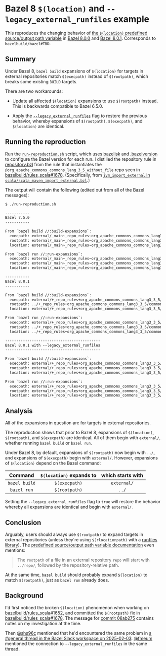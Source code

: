 # Bazel 8 `$(location)` and `--legacy_external_runfiles` example

This reproduces the changing behavior of [the `$(location)` predefined
source/output path variable][predefpath] in [Bazel 8.0.0][] and [Bazel 8.0.1][].
Corresponds to `bazelbuild/bazel#TBD`.

## Summary

Under Bazel 8, `bazel build` expansions of `$(location)` for targets in external
repositories match `$(execpath)` instead of `$(rootpath)`, which breaks some
existing `BUILD` targets.

There are two workarounds:

- Update all affected `$(location)` expansions to use `$(rootpath)` instead.
    This is backwards compatible to Bazel 6.5.0.

- Apply the [`--legacy_external_runfiles`][] flag to restore the previous
    behavior, whereby expansions of `$(rootpath)`, `$(execpath)`, and
    `$(location)` are identical.

## Running the reproduction

Run the [`run-reproduction.sh`][] script, which uses [bazelisk][] and
[.bazelversion](./.bazelversion) to configure the Bazel version for each run.
I distilled the repository rule in [repository.bzl](./repository.bzl) from the
rule that instantiates the `@org_apache_commons_commons_lang_3_5_without_file`
repo seen in [bazelbuild/rules_scala#1678][]. (Specifically, from
[`jvm_import_external` in `scala/scala_maven_import_external.bzl`][jvm_ext].)

The output will contain the following (edited out from all of the Bazel
messages):

```txt
$ ./run-reproduction.sh

-----------
Bazel 7.5.0
-----------

From `bazel build //:build-expansions`:
  execpath: external/_main~_repo_rules~org_apache_commons_commons_lang3_3_5/commons-lang3-3.5.jar
  rootpath: external/_main~_repo_rules~org_apache_commons_commons_lang3_3_5/commons-lang3-3.5.jar
  location: external/_main~_repo_rules~org_apache_commons_commons_lang3_3_5/commons-lang3-3.5.jar

From `bazel run //:run-expansions`:
  execpath: external/_main~_repo_rules~org_apache_commons_commons_lang3_3_5/commons-lang3-3.5.jar
  rootpath: external/_main~_repo_rules~org_apache_commons_commons_lang3_3_5/commons-lang3-3.5.jar
  location: external/_main~_repo_rules~org_apache_commons_commons_lang3_3_5/commons-lang3-3.5.jar

-----------
Bazel 8.0.1
-----------

From `bazel build //:build-expansions`:
  execpath: external/+_repo_rules+org_apache_commons_commons_lang3_3_5/commons-lang3-3.5.jar
  rootpath: ../+_repo_rules+org_apache_commons_commons_lang3_3_5/commons-lang3-3.5.jar
  location: external/+_repo_rules+org_apache_commons_commons_lang3_3_5/commons-lang3-3.5.jar

From `bazel run //:run-expansions`:
  execpath: external/+_repo_rules+org_apache_commons_commons_lang3_3_5/commons-lang3-3.5.jar
  rootpath: ../+_repo_rules+org_apache_commons_commons_lang3_3_5/commons-lang3-3.5.jar
  location: ../+_repo_rules+org_apache_commons_commons_lang3_3_5/commons-lang3-3.5.jar

-------------------------------------------
Bazel 8.0.1 with --legacy_external_runfiles
-------------------------------------------

From `bazel build //:build-expansions`:
  execpath: external/+_repo_rules+org_apache_commons_commons_lang3_3_5/commons-lang3-3.5.jar
  rootpath: external/+_repo_rules+org_apache_commons_commons_lang3_3_5/commons-lang3-3.5.jar
  location: external/+_repo_rules+org_apache_commons_commons_lang3_3_5/commons-lang3-3.5.jar

From `bazel run //:run-expansions`:
  execpath: external/+_repo_rules+org_apache_commons_commons_lang3_3_5/commons-lang3-3.5.jar
  rootpath: external/+_repo_rules+org_apache_commons_commons_lang3_3_5/commons-lang3-3.5.jar
  location: external/+_repo_rules+org_apache_commons_commons_lang3_3_5/commons-lang3-3.5.jar
```

## Analysis

All of the expansions in question are for targets in external repositories.

The reproduction shows that prior to Bazel 8, expansions of `$(location)`,
`$(rootpath)`, and `$(execpath)` are identical. All of them begin with
`external/`, whether running `bazel build` or `bazel run`.

Under Bazel 8, by default, expansions of `$(rootpath)` now begin with `../`, and
expansions of `$(execpath)` begin with `external/`. However, expansions of
`$(location)` depend on the Bazel command:

| Command | `$(location)` expands to | which starts with |
| :-: | :-: | :-: |
| `bazel build` | `$(execpath)` | `external/` |
| `bazel run` | `$(rootpath)` | `../` |

Setting the `--legacy_external_runfiles` flag to `true` will restore the
behavior whereby all expansions are identical and begin with `external/`.

## Conclusion

Arguably, users should always use `$(rootpath)` to expand targets in external
repositories (unless they're using `$(rlocationpath)` with a [runfiles
library][]). The [predefined source/output path variable
documentation][predefpath] even mentions:

> The `rootpath` of a file in an external repository `repo` will start with
> `../repo/`, followed by the repository-relative path.

At the same time, `bazel build` should probably expand `$(location)` to match
`$(rootpath)`, just as `bazel run` already does.

## Background

I'd first noticed the broken `$(location)` phenomenon when working on
[bazelbuild/rules_scala#1652][], and committed the `$(rootpath)` fix in
[bazelbuild/rules_scala#1678]. The message for [commit 08ab275][] contains notes
on my investigation at the time.

Then [@shs96c][] mentioned that he'd encountered the same problem in [a #general
thread in the Bazel Slack workspace on 2025-02-03][slack]. [@fmeum] mentioned
the connection to `--legacy_external_runfiles` in the same thread.

[predefpath]: https://bazel.build/reference/be/make-variables#predefined_label_variables
[Bazel 8.0.0]: https://github.com/bazelbuild/bazel/releases/tag/8.0.0
[Bazel 8.0.1]: https://github.com/bazelbuild/bazel/releases/tag/8.0.1
[`run-reproduction.sh`]: ./run-reproduction.sh
[bazelisk]: https://github.com/bazelbuild/bazelisk
[`--legacy_external_runfiles`]: https://bazel.build/reference/command-line-reference#flag--legacy_external_runfiles
[bazelbuild/rules_scala#1678]: https://github.com/bazelbuild/rules_scala/pull/1678
[jvm_ext]: https://github.com/bazelbuild/rules_scala/blob/bfb9b9e87a4365b6b1417a05e01409384bd37bf9/scala/scala_maven_import_external.bzl#L66-L266
[runfiles library]: https://blog.engflow.com/2024/08/09/migrating-to-bazel-modules-aka-bzlmod---repo-names-and-runfiles/
[bazelbuild/rules_scala#1652]: https://github.com/bazelbuild/rules_scala/issues/1652
[commit 08ab275]: https://github.com/bazelbuild/rules_scala/commit/08ab275bd5f1e97f497ea74e55a084ebf3fda9a6
[@shs96c]: https://github.com/shs96c
[slack]: https://bazelbuild.slack.com/archives/CA31HN1T3/p1738598104277129
[@fmeum]: https://github.com/fmeum
